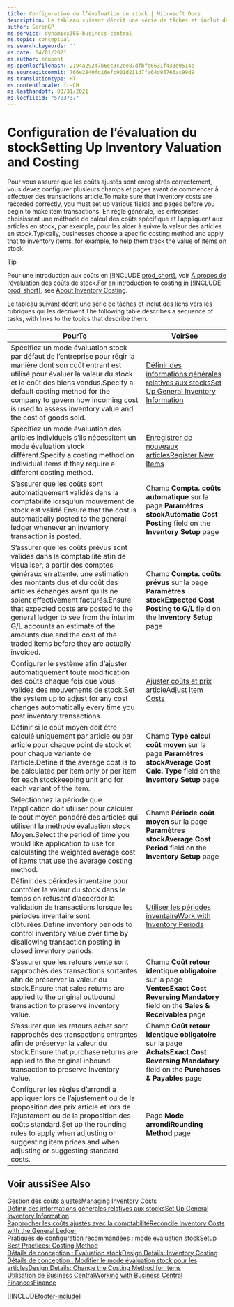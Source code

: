 ```yaml
---
title: Configuration de l’évaluation du stock | Microsoft Docs
description: Le tableau suivant décrit une série de tâches et inclut des liens vers les rubriques qui les décrivent.
author: SorenGP
ms.service: dynamics365-business-central
ms.topic: conceptual
ms.search.keywords: ''
ms.date: 04/01/2021
ms.author: edupont
ms.openlocfilehash: 2194a29247b6ec3c2ee87dfbfe6631f433d0514e
ms.sourcegitcommit: 766e2840fd16efb901d211d7fa64d96766ac99d9
ms.translationtype: HT
ms.contentlocale: fr-CH
ms.lasthandoff: 03/31/2021
ms.locfileid: "5783737"
---
```

# <a name="setting-up-inventory-valuation-and-costing"></a><span data-ttu-id="e5ff9-103">Configuration de l’évaluation du stock</span><span class="sxs-lookup"><span data-stu-id="e5ff9-103">Setting Up Inventory Valuation and Costing</span></span>

<span data-ttu-id="e5ff9-104">Pour vous assurer que les coûts ajustés sont enregistrés correctement, vous devez configurer plusieurs champs et pages avant de commencer à effectuer des transactions article.</span><span class="sxs-lookup"><span data-stu-id="e5ff9-104">To make sure that inventory costs are recorded correctly, you must set up various fields and pages before you begin to make item transactions.</span></span> <span data-ttu-id="e5ff9-105">En règle générale, les entreprises choisissent une méthode de calcul des coûts spécifique et l’appliquent aux articles en stock, par exemple, pour les aider à suivre la valeur des articles en stock.</span><span class="sxs-lookup"><span data-stu-id="e5ff9-105">Typically, businesses choose a specific costing method and apply that to inventory items, for example, to help them track the value of items on stock.</span></span>  

> [!TIP]
> <span data-ttu-id="e5ff9-106">Pour une introduction aux coûts en [!INCLUDE [prod_short](includes/prod_short.md)], voir [À propos de l’évaluation des coûts de stock](finance-learn-about-costing.md).</span><span class="sxs-lookup"><span data-stu-id="e5ff9-106">For an introduction to costing in [!INCLUDE [prod_short](includes/prod_short.md)], see [About Inventory Costing](finance-learn-about-costing.md).</span></span>

<span data-ttu-id="e5ff9-107">Le tableau suivant décrit une série de tâches et inclut des liens vers les rubriques qui les décrivent.</span><span class="sxs-lookup"><span data-stu-id="e5ff9-107">The following table describes a sequence of tasks, with links to the topics that describe them.</span></span>

|<span data-ttu-id="e5ff9-108">**Pour**</span><span class="sxs-lookup"><span data-stu-id="e5ff9-108">**To**</span></span>|<span data-ttu-id="e5ff9-109">**Voir**</span><span class="sxs-lookup"><span data-stu-id="e5ff9-109">**See**</span></span>|  
|------------|-------------|
|<span data-ttu-id="e5ff9-110">Spécifiez un mode évaluation stock par défaut de l’entreprise pour régir la manière dont son coût entrant est utilisé pour évaluer la valeur du stock et le coût des biens vendus.</span><span class="sxs-lookup"><span data-stu-id="e5ff9-110">Specify a default costing method for the company to govern how incoming cost is used to assess inventory value and the cost of goods sold.</span></span>|[<span data-ttu-id="e5ff9-111">Définir des informations générales relatives aux stocks</span><span class="sxs-lookup"><span data-stu-id="e5ff9-111">Set Up General Inventory Information</span></span>](inventory-how-setup-general.md)|  
|<span data-ttu-id="e5ff9-112">Spécifiez un mode évaluation des articles individuels s’ils nécessitent un mode évaluation stock différent.</span><span class="sxs-lookup"><span data-stu-id="e5ff9-112">Specify a costing method on individual items if they require a different costing method.</span></span>|[<span data-ttu-id="e5ff9-113">Enregistrer de nouveaux articles</span><span class="sxs-lookup"><span data-stu-id="e5ff9-113">Register New Items</span></span>](inventory-how-register-new-items.md)|  
|<span data-ttu-id="e5ff9-114">S’assurer que les coûts sont automatiquement validés dans la comptabilité lorsqu’un mouvement de stock est validé.</span><span class="sxs-lookup"><span data-stu-id="e5ff9-114">Ensure that the cost is automatically posted to the general ledger whenever an inventory transaction is posted.</span></span>|<span data-ttu-id="e5ff9-115">Champ **Compta. coûts automatique** sur la page **Paramètres stock**</span><span class="sxs-lookup"><span data-stu-id="e5ff9-115">**Automatic Cost Posting** field on the **Inventory Setup** page</span></span>|  
|<span data-ttu-id="e5ff9-116">S’assurer que les coûts prévus sont validés dans la comptabilité afin de visualiser, à partir des comptes généraux en attente, une estimation des montants dus et du coût des articles échangés avant qu’ils ne soient effectivement facturés.</span><span class="sxs-lookup"><span data-stu-id="e5ff9-116">Ensure that expected costs are posted to the general ledger to see from the interim G/L accounts an estimate of the amounts due and the cost of the traded items before they are actually invoiced.</span></span>|<span data-ttu-id="e5ff9-117">Champ **Compta. coûts prévus** sur la page **Paramètres stock**</span><span class="sxs-lookup"><span data-stu-id="e5ff9-117">**Expected Cost Posting to G/L** field on the **Inventory Setup** page</span></span>|  
|<span data-ttu-id="e5ff9-118">Configurer le système afin d’ajuster automatiquement toute modification des coûts chaque fois que vous validez des mouvements de stock.</span><span class="sxs-lookup"><span data-stu-id="e5ff9-118">Set the system up to adjust for any cost changes automatically every time you post inventory transactions.</span></span>|[<span data-ttu-id="e5ff9-119">Ajuster coûts et prix article</span><span class="sxs-lookup"><span data-stu-id="e5ff9-119">Adjust Item Costs</span></span>](inventory-how-adjust-item-costs.md)|  
|<span data-ttu-id="e5ff9-120">Définir si le coût moyen doit être calculé uniquement par article ou par article pour chaque point de stock et pour chaque variante de l’article.</span><span class="sxs-lookup"><span data-stu-id="e5ff9-120">Define if the average cost is to be calculated per item only or per item for each stockkeeping unit and for each variant of the item.</span></span>|<span data-ttu-id="e5ff9-121">Champ **Type calcul coût moyen** sur la page **Paramètres stock**</span><span class="sxs-lookup"><span data-stu-id="e5ff9-121">**Average Cost Calc. Type** field on the **Inventory Setup** page</span></span>|  
|<span data-ttu-id="e5ff9-122">Sélectionnez la période que l’application doit utiliser pour calculer le coût moyen pondéré des articles qui utilisent la méthode évaluation stock Moyen.</span><span class="sxs-lookup"><span data-stu-id="e5ff9-122">Select the period of time you would like application to use for calculating the weighted average cost of items that use the average costing method.</span></span>|<span data-ttu-id="e5ff9-123">Champ **Période coût moyen** sur la page **Paramètres stock**</span><span class="sxs-lookup"><span data-stu-id="e5ff9-123">**Average Cost Period** field on the **Inventory Setup** page</span></span>|  
|<span data-ttu-id="e5ff9-124">Définir des périodes inventaire pour contrôler la valeur du stock dans le temps en refusant d’accorder la validation de transactions lorsque les périodes inventaire sont clôturées.</span><span class="sxs-lookup"><span data-stu-id="e5ff9-124">Define inventory periods to control inventory value over time by disallowing transaction posting in closed inventory periods.</span></span>|[<span data-ttu-id="e5ff9-125">Utiliser les périodes inventaire</span><span class="sxs-lookup"><span data-stu-id="e5ff9-125">Work with Inventory Periods</span></span>](finance-how-to-work-with-inventory-periods.md)|  
|<span data-ttu-id="e5ff9-126">S’assurer que les retours vente sont rapprochés des transactions sortantes afin de préserver la valeur du stock.</span><span class="sxs-lookup"><span data-stu-id="e5ff9-126">Ensure that sales returns are applied to the original outbound transaction to preserve inventory value.</span></span>|<span data-ttu-id="e5ff9-127">Champ **Coût retour identique obligatoire** sur la page **Ventes**</span><span class="sxs-lookup"><span data-stu-id="e5ff9-127">**Exact Cost Reversing Mandatory** field on the **Sales & Receivables** page</span></span>|  
|<span data-ttu-id="e5ff9-128">S’assurer que les retours achat sont rapprochés des transactions entrantes afin de préserver la valeur du stock.</span><span class="sxs-lookup"><span data-stu-id="e5ff9-128">Ensure that purchase returns are applied to the original inbound transaction to preserve inventory value.</span></span>|<span data-ttu-id="e5ff9-129">Champ **Coût retour identique obligatoire** sur la page **Achats**</span><span class="sxs-lookup"><span data-stu-id="e5ff9-129">**Exact Cost Reversing Mandatory** field on the **Purchases & Payables** page</span></span>|
|<span data-ttu-id="e5ff9-130">Configurer les règles d’arrondi à appliquer lors de l’ajustement ou de la proposition des prix article et lors de l’ajustement ou de la proposition des coûts standard.</span><span class="sxs-lookup"><span data-stu-id="e5ff9-130">Set up the rounding rules to apply when adjusting or suggesting item prices and when adjusting or suggesting standard costs.</span></span>|<span data-ttu-id="e5ff9-131">Page **Mode arrondi**</span><span class="sxs-lookup"><span data-stu-id="e5ff9-131">**Rounding Method** page</span></span>|  

## <a name="see-also"></a><span data-ttu-id="e5ff9-132">Voir aussi</span><span class="sxs-lookup"><span data-stu-id="e5ff9-132">See Also</span></span>

[<span data-ttu-id="e5ff9-133">Gestion des coûts ajustés</span><span class="sxs-lookup"><span data-stu-id="e5ff9-133">Managing Inventory Costs</span></span>](finance-manage-inventory-costs.md)  
[<span data-ttu-id="e5ff9-134">Définir des informations générales relatives aux stocks</span><span class="sxs-lookup"><span data-stu-id="e5ff9-134">Set Up General Inventory Information</span></span>](inventory-how-setup-general.md)  
[<span data-ttu-id="e5ff9-135">Rapprocher les coûts ajustés avec la comptabilité</span><span class="sxs-lookup"><span data-stu-id="e5ff9-135">Reconcile Inventory Costs with the General Ledger</span></span>](finance-how-to-post-inventory-costs-to-the-general-ledger.md)  
[<span data-ttu-id="e5ff9-136">Pratiques de configuration recommandées : mode évaluation stock</span><span class="sxs-lookup"><span data-stu-id="e5ff9-136">Setup Best Practices: Costing Method</span></span>](setup-best-practices-costing-method.md)  
[<span data-ttu-id="e5ff9-137">Détails de conception : Évaluation stock</span><span class="sxs-lookup"><span data-stu-id="e5ff9-137">Design Details: Inventory Costing</span></span>](design-details-inventory-costing.md)  
[<span data-ttu-id="e5ff9-138">Détails de conception : Modifier le mode évaluation stock pour les articles</span><span class="sxs-lookup"><span data-stu-id="e5ff9-138">Design Details: Change the Costing Method for Items</span></span>](design-details-changing-costing-methods.md)  
[<span data-ttu-id="e5ff9-139">Utilisation de Business Central</span><span class="sxs-lookup"><span data-stu-id="e5ff9-139">Working with Business Central</span></span>](ui-work-product.md)  
[<span data-ttu-id="e5ff9-140">Finances</span><span class="sxs-lookup"><span data-stu-id="e5ff9-140">Finance</span></span>](finance.md)  


[!INCLUDE[footer-include](includes/footer-banner.md)]